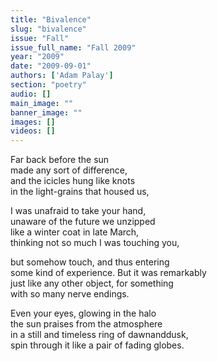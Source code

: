 ```yaml
---
title: "Bivalence"
slug: "bivalence"
issue: "Fall"
issue_full_name: "Fall 2009"
year: "2009"
date: "2009-09-01"
authors: ['Adam Palay']
section: "poetry"
audio: []
main_image: ""
banner_image: ""
images: []
videos: []
---
```

Far back before the sun  
made any sort of difference,  
and the icicles hung like knots  
in the light-grains that housed us,

I was unafraid to take your hand,  
unaware of the future we unzipped  
like a winter coat in late March,  
thinking not so much I was touching you,

but somehow touch, and thus entering  
some kind of experience. But it was remarkably  
just like any other object, for something  
with so many nerve endings.

Even your eyes, glowing in the halo  
the sun praises from the atmosphere  
in a still and timeless ring of dawnanddusk,  
spin through it like a pair of fading globes.

